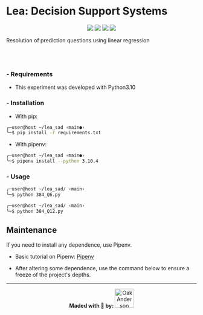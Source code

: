 # Lea: Decision Support Systems

<p align="center">
  <img src="https://img.shields.io/badge/Python-14354C?style=for-the-badge&logo=python&logoColor=white"/>
  <img src="https://img.shields.io/badge/Numpy-777BB4?style=for-the-badge&logo=numpy&logoColor=white"/>
  <img src="https://img.shields.io/badge/Pandas-2C2D72?style=for-the-badge&logo=pandas&logoColor=white"/>
  <img src="https://img.shields.io/badge/scikit_learn-F7931E?style=for-the-badge&logo=scikit-learn&logoColor=white"/>
</p>

Resolution of prediction questions using linear regression

<br></br>

### - **Requirements**

- This experiment was developed with Python3.10

### - **Installation**

- With pip:

```sh
╭─user@host ~/lea_sad ‹main●›
╰─$ pip install -r requirements.txt
```

- With pipenv:

```sh
╭─user@host ~/lea_sad ‹main●›
╰─$ pipenv install --python 3.10.4
```

### - **Usage**

```sh
╭─user@host ~/lea_sad/ ‹main›
╰─$ python 384_Q6.py

╭─user@host ~/lea_sad/ ‹main›
╰─$ python 384_Q12.py
```

## Maintenance

If you need to install any dependence, use Pipenv.

- Basic tutorial on Pipenv: [Pipenv](https://docs.pipenv.org/basics/)

- After altering some dependence, use the command below to ensure a freeze of the project's depths.

---

<p align="center">
  <strong> Maded with 💙 by: </strong>
    <a href="https://github.com/ZauJulio">
      <img src="https://github.com/ZauJulio.png" width="50" height="50" alt="OakAnderson" />
    </a>
  </p>
</p>
